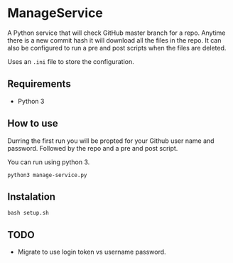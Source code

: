 # ManageService

A Python service that will check GitHub master branch for a repo. Anytime there is a new commit hash it will download all the files in the repo. It can also be configured to run a pre and post scripts when the files are deleted. 

Uses an `.ini` file to store the configuration.

## Requirements

* Python 3

## How to use
Durring the first run you will be propted for your Github user name and password. Followed by the repo and a pre and post script.

You can run using python 3.

`python3 manage-service.py`


## Instalation 

`bash setup.sh`


## TODO

* Migrate to use login token vs username password.
